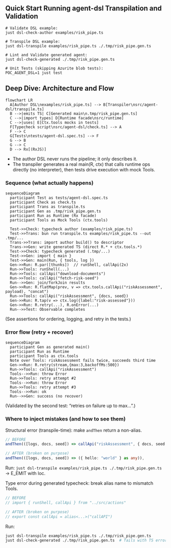 ## Quick Start Running agent-dsl Transpilation and Validation

```
# Validate DSL example: 
just dsl-check-author examples/risk_pipe.ts

# Transpile DSL example: 
just dsl-transpile examples/risk_pipe.ts ./.tmp/risk_pipe.gen.ts

# Lint and Validate generated agent: 
just dsl-check-generated ./.tmp/risk_pipe.gen.ts

# Unit Tests (skipping Azurite blob tests): 
POC_AGENT_DSL=1 just test
```


## Deep Dive: Architecture and Flow

```mermaid
flowchart LR
  A[Author DSL\nexamples/risk_pipe.ts] --> B[Transpiler\nsrc/agent-dsl/transpile.ts]
  B -->|emits TS| C[Generated main\n.tmp/risk_pipe.gen.ts]
  C -->|import types| D[Runtime facade\nsrc/runtime]
  C -->|uses| E[Ctx.tools mocks in tests]
  F[Typecheck script\nsrc/agent-dsl/check.ts] --> A
  F --> C
  G[Tests\ntests/agent-dsl.spec.ts] --> F
  G --> B
  G --> C
  D --> Rx[(RxJS)]
```

- The author DSL never runs the pipeline; it only describes it.
- The transpiler generates a real main(R, ctx) that calls runtime ops directly (no interpreter), then tests drive execution with mock Tools.

### Sequence (what actually happens)

```mermaid
sequenceDiagram
  participant Test as tests/agent-dsl.spec.ts
  participant Check as check.ts
  participant Trans as transpile.ts
  participant Gen as .tmp/risk_pipe.gen.ts
  participant Run as Runtime (Rx facade)
  participant Tools as Mock Tools (ctx.tools)

  Test->>Check: typecheck author (examples/risk_pipe.ts)
  Test->>Trans: bun run transpile.ts examples/risk_pipe.ts --out .tmp/...
  Trans->>Trans: import author build() to descriptor
  Trans->>Gen: write generated TS (direct R.* + ctx.tools.*)
  Test->>Check: typecheck generated (.tmp/...)
  Test->>Gen: import { main }
  Test->>Gen: main(Run, { tools, log })
  Gen->>Run: R.par([thunks])  // runShell, callApi(2x)
  Run->>Tools: runShell(...)
  Run->>Tools: callApi("download-documents")
  Run->>Tools: callApi("fetch-risk-seed")
  Run-->>Gen: join/forkJoin results
  Gen->>Run: R.flatMap(prev, v => ctx.tools.callApi("riskAssessment", payload), "concat")
  Run->>Tools: callApi("riskAssessment", {docs, seed})
  Gen->>Run: R.tap(v => ctx.log({label:"risk-assessed"}))
  Gen->>Run: R.retry(...), R.onError(...)
  Run-->>Test: Observable completes
```

(See assertions for ordering, logging, and retry in the tests.)

### Error flow (retry + recover)

```mermaid
sequenceDiagram
  participant Gen as generated main()
  participant Run as Runtime
  participant Tools as ctx.tools
  Note over Tools: riskAssessment fails twice, succeeds third time
  Gen->>Run: R.retry(stream,{max:3,backoffMs:500})
  Run->>Tools: callApi("riskAssessment")
  Tools-->>Run: throw Error
  Run->>Tools: retry attempt #2
  Tools-->>Run: throw Error
  Run->>Tools: retry attempt #3
  Tools-->>Run: ok
  Run-->>Gen: success (no recover)
```

(Validated by the second test: “retries on failure up to max…”.)

### Where to inject mistakes (and how to see them)

Structural error (transpile-time): make `andThen` return a non-alias.

```ts
// BEFORE
andThen(([logs, docs, seed]) => callApi("riskAssessment", { docs, seed })),

// AFTER (broken on purpose)
andThen(([logs, docs, seed]) => ({ hello: "world" } as any)),
```

Run: `just dsl-transpile examples/risk_pipe.ts ./.tmp/risk_pipe.gen.ts` → E_EMIT with loc.

Type error during generated typecheck: break alias name to mismatch Tools.

```ts
// BEFORE
// import { runShell, callApi } from "../src/actions"

// AFTER (broken on purpose)
// export const callApi = alias<...>("callAPI")
```

Run:

```bash
just dsl-transpile examples/risk_pipe.ts ./.tmp/risk_pipe.gen.ts
just dsl-check-generated ./.tmp/risk_pipe.gen.ts  # fails with TS error against Tools
```
